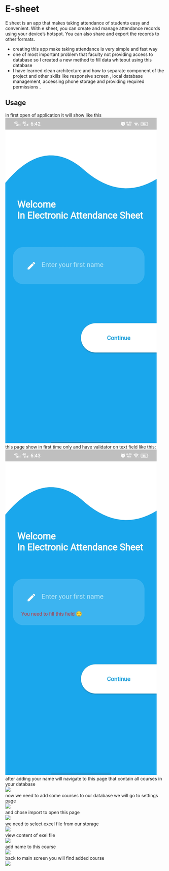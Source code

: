 # E-sheet
E sheet is an app that makes taking attendance of students easy and convenient. With e sheet, you can create and manage attendance records using your device’s hotspot. You can also share and export the records to other formats.
- creating this app make taking attendance is very simple and fast way
- one of most important problem that faculty not providing access to database so I created a new method to fill data whiteout using this database
- I have learned clean architecture and how to separate component of the project and other skills like responsive screen , local database management, accessing phone storage and providing required permissions .
## Usage
in first open of application it will show like this<br />
![](projectImges/image12.jpeg)<br />
this page show in first time only and have validator on text field like this:<br />
![](projectImges/image13.jpeg)<br />
after adding your name will navigate to this page that contain all courses in your database<br />
![](projectImges/image28.jpeg)<br />
now we need to add some courses to our database we will go to settings page<br />
![](projectImges/image36.jpeg)<br />
and chose import to open this page<br />
![](projectImges/image38.jpeg)<br />
we need to select excel file from our storage<br />
![](projectImges/image2.jpeg)<br />
view content of exel file<br />
![](projectImges/image3.jpeg)<br />
add name to this course<br />
![](projectImges/image1.jpeg)<br />
back to main screen you will find added course<br />
![](projectImges/image30.jpeg)<br />
